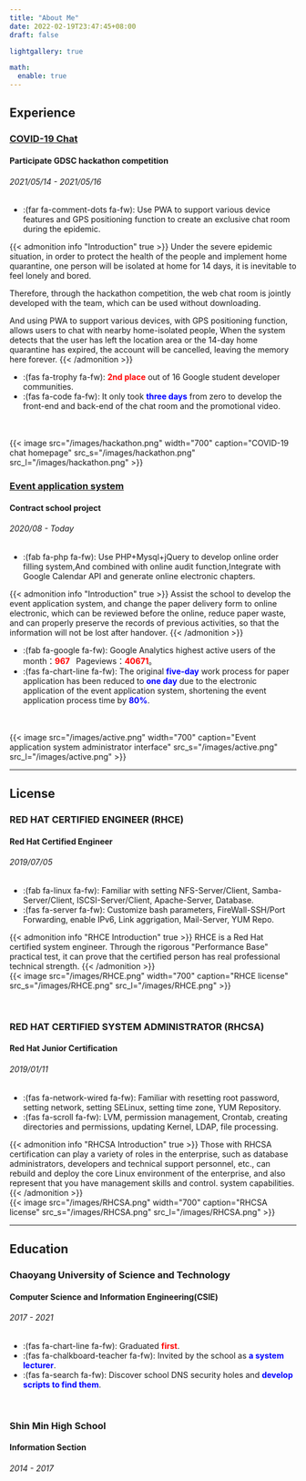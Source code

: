 ```yaml
---
title: "About Me"
date: 2022-02-19T23:47:45+08:00
draft: false

lightgallery: true

math:
  enable: true
---
```


## Experience
### [COVID-19 Chat](https://hackathon.pin-yi.com/)

#### Participate GDSC hackathon competition
###### 2021/05/14 - 2021/05/16

* :(far fa-comment-dots fa-fw): Use PWA to support various device features and GPS positioning function to create an exclusive chat room during the epidemic.

 {{< admonition info "Introduction" true >}}
Under the severe epidemic situation, in order to protect the health of the people and implement home quarantine, one person will be isolated at home for 14 days, it is inevitable to feel lonely and bored.

Therefore, through the hackathon competition, the web chat room is jointly developed with the team, which can be used without downloading.

And using PWA to support various devices, with GPS positioning function, allows users to chat with nearby home-isolated people,
When the system detects that the user has left the location area or the 14-day home quarantine has expired, the account will be cancelled, leaving the memory here forever.
{{< /admonition >}}

* :(fas fa-trophy fa-fw): <font color='red'>**2nd place**</font> out of 16 Google student developer communities.
* :(fas fa-code fa-fw): It only took <font color='blue'>**three days**</font> from zero to develop the front-end and back-end of the chat room and the promotional video.
<br>
<br>
{{< image src="/images/hackathon.png"  width="700" caption="COVID-19 chat homepage" src_s="/images/hackathon.png" src_l="/images/hackathon.png" >}}

<br>

### [Event application system](https://active.cyut.edu.tw/)
#### Contract school project
###### 2020/08 - Today

* :(fab fa-php fa-fw): Use PHP+Mysql+jQuery to develop online order filling system,And combined with online audit function,Integrate with Google Calendar API and generate online electronic chapters.

 {{< admonition info "Introduction" true >}}
Assist the school to develop the event application system, and change the paper delivery form to online electronic, which can be reviewed before the online, reduce paper waste, and can properly preserve the records of previous activities, so that the information will not be lost after handover.
{{< /admonition >}}

*  :(fab fa-google fa-fw):  Google Analytics highest active users of the month：<font color='red'>**967**</font>  Pageviews：<font color='red'>**40671**</font>。
*  :(fas fa-chart-line fa-fw):  The original <font color='blue'>**five-day**</font> work process for paper application has been reduced to <font color='blue'>**one day**</font> due to the electronic application of the event application system, shortening the event application process time by <font color='blue'>**80%**</font>.
<br>
<br>
{{< image src="/images/active.png"  width="700" caption="Event application system administrator interface" src_s="/images/active.png" src_l="/images/active.png" >}}

---

## License
### RED HAT CERTIFIED ENGINEER (RHCE)
#### Red Hat Certified Engineer
###### 2019/07/05

* :(fab fa-linux fa-fw): Familiar with setting NFS-Server/Client, Samba-Server/Client, ISCSI-Server/Client, Apache-Server, Database.
* :(fas fa-server fa-fw): Customize bash parameters, FireWall-SSH/Port Forwarding, enable IPv6, Link aggrigation, Mail-Server, YUM Repo.

 {{< admonition info "RHCE Introduction" true >}}
RHCE is a Red Hat certified system engineer. Through the rigorous "Performance Base" practical test, it can prove that the certified person has real professional technical strength.
{{< /admonition >}}
<br>
{{< image src="/images/RHCE.png"  width="700" caption="RHCE license" src_s="/images/RHCE.png" src_l="/images/RHCE.png" >}}

<br>

### RED HAT CERTIFIED SYSTEM ADMINISTRATOR (RHCSA)
#### Red Hat Junior Certification
###### 2019/01/11

* :(fas fa-network-wired fa-fw): Familiar with resetting root password, setting network, setting SELinux, setting time zone, YUM Repository.
* :(fas fa-scroll fa-fw): LVM, permission management, Crontab, creating directories and permissions, updating Kernel, LDAP, file processing.


 {{< admonition info "RHCSA Introduction" true >}}
Those with RHCSA certification can play a variety of roles in the enterprise, such as database administrators, developers and technical support personnel, etc., can rebuild and deploy the core Linux environment of the enterprise, and also represent that you have management skills and control. system capabilities.
{{< /admonition >}}
<br>
{{< image src="/images/RHCSA.png"  width="700" caption="RHCSA license" src_s="/images/RHCSA.png" src_l="/images/RHCSA.png" >}}


---

## Education
### Chaoyang University of Science and Technology
#### Computer Science and Information Engineering(CSIE)
###### 2017 - 2021

* :(fas fa-chart-line fa-fw): Graduated <font color='red'>**first**</font>.
* :(fas fa-chalkboard-teacher fa-fw): Invited by the school as <font color='blue'>**a system lecturer**</font>.
* :(fas fa-search fa-fw): Discover school DNS security holes and <font color='blue'>**develop scripts to find them**</font>.

<br>

### Shin Min High School
#### Information Section
###### 2014 - 2017
